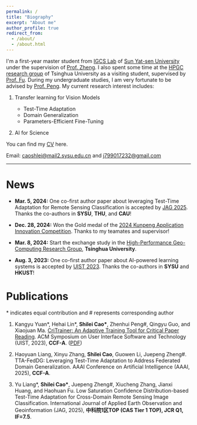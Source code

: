 ```yaml
---
permalink: /
title: "Biography"
excerpt: "About me"
author_profile: true
redirect_from: 
  - /about/
  - /about.html
---
```


I'm a first-year master student from [IGCS Lab](https://rssysu.github.io/) of [Sun Yat-sen University](https://www.sysu.edu.cn/) under the supervision of [Prof. Zheng](https://rssysu.github.io/assets/resume/zjp.html). I also spent some time at the [HPGC research group](http://www.thuhpgc.net/mediawiki/index.php/Main_Page) of Tsinghua University  as a visiting student, supervised by [Prof. Fu](https://www.thuhpgc.net/mediawiki/index.php/Haohuan_Fu). During my undergraduate studies, I am very fortunate to be advised by [Prof. Peng](http://zhenhuipeng.com/). My current research interest includes:
1. Transfer learning for Vision Models
   - Test-Time Adaptation
   - Domain Generalization
   - Parameters-Efficient Fine-Tuning

2. AI for Science

 
You can find my [CV](../assets/ShileiCao_CV.pdf) here.

Email: [caoshlei@mail2.sysu.edu.cn](mailto:caoshlei@mail2.sysu.edu.cn) and [j799017232@gmail.com](mailto:j799017232@gmail.com)

---

News
===

- **Mar. 5, 2024:** One co-first author paper about leveraging Test-Time Adaptation for Remote Sensing Classification is accepted by [JAG 2025](https://www.sciencedirect.com/journal/international-journal-of-applied-earth-observation-and-geoinformation). Thanks the co-authors in **SYSU**, **THU**, and **CAU**!

- **Dec. 28, 2024:** Won the Gold medal of the [2024 Kunpeng Application Innovation Competition](https://www.hikunpeng.com/zh/developer/contests/kunpeng-competition2024?tab=7). Thanks to my teamates and supervisor!

- **Mar. 8, 2024:** Start the exchange study in the [High-Performance Geo-Computing Research Group](http://www.thuhpgc.net/mediawiki/index.php/Main_Page), **Tsinghua University**.

- **Aug. 3, 2023:** One co-first author paper about AI-powered learning systems is accepted by [UIST 2023](https://uist.acm.org/2023/). Thanks the co-authors in **SYSU** and **HKUST**!

Publications
===

\* indicates equal contribution and # represents corresponding author 

1. Kangyu Yuan\*, Hehai Lin\*, **Shilei Cao\***, Zhenhui Peng#, Qingyu Guo, and Xiaojuan Ma. [CriTrainer: An Adaptive Training Tool for Critical Paper Reading](https://doi.org/10.1145/3586183.3606816). 
ACM Symposium on User Interface Software and Technology (UIST, 2023), **CCF-A**. ([PDF](../assets/uist2023.pdf))

2. Haoyuan Liang, Xinyu Zhang, **Shilei Cao**, Guowen Li, Juepeng Zheng#.
TTA-FedDG: Leveraging Test-Time Adaptation to Address Federated Domain Generalization. 
AAAI Conference on Artificial Intelligence
(AAAI, 2025), **CCF-A**.

3. Yu Liang\*, **Shilei Cao\***, Juepeng Zheng#, Xiucheng Zhang, Jianxi Huang, and Haohuan Fu. 
Low Saturation Confidence Distribution-based Test-Time Adaptation for Cross-Domain Remote Sensing Image Classification. 
International Journal of Applied Earth Observation and Geoinformation
(JAG, 2025), **中科院1区TOP (CAS Tier 1 TOP), JCR Q1, IF=7.5**.



